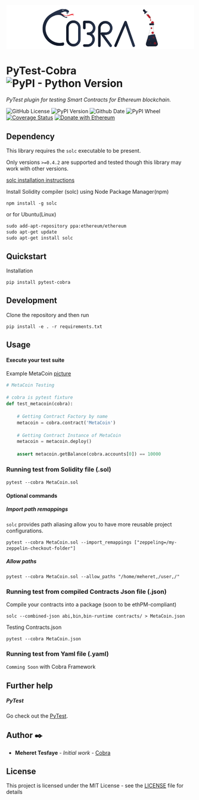 <p align="center">	
  <img src="https://raw.githubusercontent.com/Cobraframework/pytest-cobra/master/pytest-cobra.png">		
</p>

# PyTest-Cobra ![PyPI - Python Version](https://img.shields.io/pypi/pyversions/pytest-cobra.svg?style=for-the-badge)

*PyTest plugin for testing Smart Contracts for Ethereum blockchain.*

![GitHub License](https://img.shields.io/github/license/cobraframework/pytest-cobra.svg)
![PyPI Version](https://img.shields.io/pypi/v/pytest-cobra.svg?color=blue)
![Github Date](https://img.shields.io/github/release-date/cobraframework/pytest-cobra.svg)
![PyPI Wheel](https://img.shields.io/pypi/wheel/pytest-cobra.svg?color=%2308490e)
[![Coverage Status](https://coveralls.io/repos/github/cobraframework/pytest-cobra/badge.svg?branch=master)](https://coveralls.io/github/cobraframework/pytest-cobra?branch=master)
[![Donate with Ethereum](https://en.cryptobadges.io/badge/micro/0xD32AAEDF28A848e21040B6F643861A9077F83106)](https://en.cryptobadges.io/donate/0xD32AAEDF28A848e21040B6F643861A9077F83106)

## Dependency

This library requires the `solc` executable to be present.

Only versions `>=0.4.2` are supported and tested though this library may work
with other versions.

[solc installation instructions](http://solidity.readthedocs.io/en/latest/installing-solidity.html)

Install Solidity compiler (solc) using Node Package  Manager(npm)
```
npm install -g solc
```
or for Ubuntu(Linux)
```
sudo add-apt-repository ppa:ethereum/ethereum
sudo apt-get update
sudo apt-get install solc
```

## Quickstart
Installation
```
pip install pytest-cobra
```

## Development
Clone the repository and then run
```
pip install -e . -r requirements.txt
```

## Usage

#### Execute your test suite
 Example MetaCoin
 [picture](https://github.com/cobraframework/pytest-cobra/blob/master/example/example.png)

```python
# MetaCoin Testing

# cobra is pytest fixture
def test_metacoin(cobra):

    # Getting Contract Factory by name
    metacoin = cobra.contract('MetaCoin')
    
    # Getting Contract Instance of MetaCoin
    metacoin = metacoin.deploy()

    assert metacoin.getBalance(cobra.accounts[0]) == 10000
```

### Running test from Solidity file (.sol)

```
pytest --cobra MetaCoin.sol
```

#### Optional commands

##### Import path remappings
`solc` provides path aliasing allow you to have more reusable project configurations.
```
pytest --cobra MetaCoin.sol --import_remappings ["zeppeling=/my-zeppelin-checkout-folder"]
```

##### Allow paths
```
pytest --cobra MetaCoin.sol --allow_paths "/home/meheret,/user,/"
```

### Running test from compiled Contracts Json file (.json)

Compile your contracts into a package (soon to be ethPM-compliant)
```
solc --combined-json abi,bin,bin-runtime contracts/ > MetaCoin.json
```
Testing Contracts.json
```
pytest --cobra MetaCoin.json
```

### Running test from Yaml file (.yaml) 
`Comming Soon` with Cobra Framework

## Further help
##### PyTest
Go check out the [PyTest](http://pytest.org).

## Author ✒️

* **Meheret Tesfaye** - *Initial work* - [Cobra](https://github.com/cobraframework)

## License

This project is licensed under the MIT License - see the [LICENSE](LICENSE) file for details

